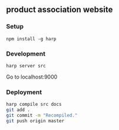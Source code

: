 ## product association website

### Setup
```
npm install -g harp
```

### Development
```
harp server src
```

Go to localhost:9000

### Deployment
```bash
harp compile src docs
git add .
git commit -m "Recompiled."
git push origin master
```
